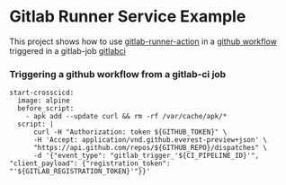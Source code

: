 # Gitlab Runner Service Example
This project shows how to use [gitlab-runner-action](https://github.com/edersonbrilhante/gitlab-runner-action) in a [github workflow](https://github.com/edersonbrilhante/gitlab-runner-service-example/blob/main/.github/workflows/gitlab-runner.yaml) triggered in a gitlab-job [gitlabci](https://gitlab.com/edersonbrilhante/gitlab-runner-service-example/-/blob/main/.gitlab-ci.yml#L14)


### Triggering a github workflow from a gitlab-ci job
```
start-crosscicd:
  image: alpine
  before_script:
    - apk add --update curl && rm -rf /var/cache/apk/*
  script: |
      curl -H "Authorization: token ${GITHUB_TOKEN}" \
      -H 'Accept: application/vnd.github.everest-preview+json' \
      "https://api.github.com/repos/${GITHUB_REPO}/dispatches" \
      -d '{"event_type": "gitlab_trigger_'${CI_PIPELINE_ID}'", "client_payload": {"registration_token": "'${GITLAB_REGISTRATION_TOKEN}'"}}'
```
